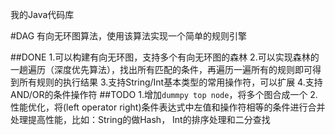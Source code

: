 我的Java代码库

#DAG
有向无环图算法，使用该算法实现一个简单的规则引擎

##DONE
1.可以构建有向无环图，支持多个有向无环图的森林
2.可以实现森林的一趟遍历（深度优先算法），找出所有匹配的条件，再遍历一遍所有的规则即可得到所有规则的执行结果
3.支持String/Int基本类型的常用操作符，可以扩展
4.支持AND/OR的条件操作符
##TODO
1.增加`dummpy top node`，将多个图合成一个
2.性能优化，将(left operator right)条件表达式中左值和操作符相等的条件进行合并处理提高性能，比如：String的做Hash，
Int的排序处理和二分查找
